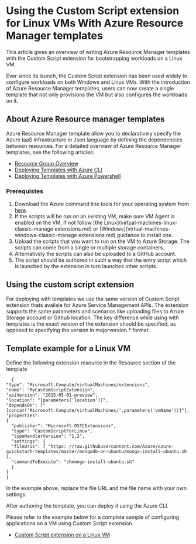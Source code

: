 <properties
   pageTitle="Custom scripts on Linux VMs using templates | Microsoft Azure"
   description="Automate Linux VM configuration tasks by using the Custom Script extension with Resource Manager templates"
   services="virtual-machines-linux"
   documentationCenter=""
   authors="kundanap"
   manager="timlt"
   editor=""
   tags="azure-resource-manager"/>

<tags
   ms.service="virtual-machines-linux"
   ms.devlang="na"
   ms.topic="article"
   ms.tgt_pltfrm="vm-linux"
   ms.workload="infrastructure-services"
   ms.date="11/01/2015"
   ms.author="kundanap"/>

# Using the Custom Script extension for Linux VMs With Azure Resource Manager templates

This article gives an overview of writing Azure Resource Manager templates with the Custom Script extension for bootstrapping workloads on a Linux VM.





Ever since its launch, the Custom Script extension has been used widely to configure workloads on both Windows and Linux VMs. With the introduction of Azure Resource Manager templates, users can now create a single template that not only provisions the VM but also configures the workloads on it.

## About Azure Resource manager templates

Azure Resource Manager template allow you to declaratively specify the Azure IaaS infrastructure in Json language by defining the dependencies between resources. For a detailed overview of Azure Resource Manager templates, see the following articles:

- [Resource Group Overview](../resource-group-overview.md)
- [Deploying Templates with Azure CLI](virtual-machines-linux-cli-manage.md)
- [Deploying Templates with Azure Powershell](virtual-machines-windows-ps-manage.md)

### Prerequistes

1. Download the Azure command line tools for your operating system from [here](https://azure.microsoft.com/downloads/).
2. If the scripts will be run on an existing VM, make sure VM Agent is enabled on the VM, if not follow [the Linux](virtual-machines-linux-classic-manage extensions.md) or [Windows](virtual-machines-windows-classic-manage extensions.md) guidance to install one.
3. Upload the scripts that you want to run on the VM to Azure Storage. The scripts can come from a single or multiple storage containers.
4. Alternatively the scripts can also be uploaded to a GitHub account.
5. The script should be authored in such a way that the entry script which is launched by the extension in turn launches other scripts.

## Using the custom script extension

For deploying with templates we use the same version of  Custom Script extension thats availale for Azure Service Management APIs. The extension supports the same parameters and scenarios like uploading files to Azure Storage account or Github location. The key difference while using with templates is the exact version of the extension should be specified, as opposed to specifying the version in majorversion.* format.

## Template example for a Linux VM

Define the following extension resource in the Resource section of the template

      {
    "type": "Microsoft.Compute/virtualMachines/extensions",
    "name": "MyCustomScriptExtension",
    "apiVersion": "2015-05-01-preview",
    "location": "[parameters('location')]",
    "dependsOn": ["[concat('Microsoft.Compute/virtualMachines/',parameters('vmName'))]"],
    "properties":
    {
      "publisher": "Microsoft.OSTCExtensions",
      "type": "CustomScriptForLinux",
      "typeHandlerVersion": "1.2",
      "settings": {
      "fileUris": [ "https: //raw.githubusercontent.com/Azure/azure-quickstart-templates/master/mongodb-on-ubuntu/mongo-install-ubuntu.sh                        ],
      "commandToExecute": "shmongo-install-ubuntu.sh"
      }
    }
    }
    
In the example above, replace the file URL and the file name with your own settings.

After authoring the template, you can deploy it using the Azure CLI.

Please refer to the example below for a complete sample of configuring applications on a VM using Custom Script extension.

* [Custom Script extension on a Linux VM](https://github.com/Azure/azure-quickstart-templates/blob/b1908e74259da56a92800cace97350af1f1fc32b/mongodb-on-ubuntu/azuredeploy.json/)
